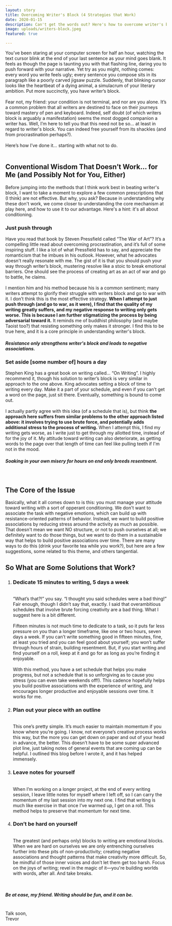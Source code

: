 ```yaml
---
layout: story
title: Overcoming Writer's Block (4 Strategies that Work)
date: 2020-01-15
description: Can't get the words out? Here's how to overcome writer's block using proven psychological strategies.
image: uploads/writers-block.jpeg
featured: true

---
```


You’ve been staring at your computer screen for half an hour, watching the text cursor blink at the end of your last sentence as your mind goes blank. It feels as though the page is taunting you with that flashing line, daring you to push forward with your narrative. Yet try as you might, nothing comes: every word you write feels ugly; every sentence you compose sits in its paragraph like a poorly carved jigsaw puzzle. Suddenly, that blinking cursor looks like the heartbeat of a dying animal, a simulacrum of your literary ambition. Put more succinctly, you have writer’s block.
<br><br>
Fear not, my friend: your condition is not terminal, and nor are you alone. It’s a common problem that all writers are destined to face on their journeys toward mastery of pen and keyboard. Indeed, self doubt (of which writers block is arguably a manifestation) seems the most dogged companion a writer has. Well, I’m here to tell you that this need not be so... at least in regard to writer's block. You can indeed free yourself from its shackles (and from procrastination perhaps?).
<br><br>
Here’s how I’ve done it... starting with what not to do.
<br><br>
<h2>Conventional Wisdom That Doesn’t Work… for Me (and Possibly Not for You, Either)</h2>
Before jumping into the methods that I think work best in beating writer's block, I want to take a moment to explore a few common prescriptions that (I think) are not effective. But why, you ask? Because in understanding why these don't work, we come closer to understanding the core mechanism at play here, and how to use it to our advantage. Here's a hint: it's all about conditioning. 
<h3 class="blog-header">Just push through</h3>
Have you read that book by Steven Pressfield called “The War of Art”? It’s a compelling little read about overcoming procrastination, and it’s full of some inspiring stuff. I like a lot of what Pressfield has to say, and appreciate the romanticism that he imbues in his outlook. However, what he advocates doesn't really resonate with me. The gist of it is that you should push your way through writer’s block, mustering resolve like a stoic to break emotional barriers. One should see the process of creating art as an act of war and go to battle, he claims.
<br><br>
I mention him and his method because his is a common sentiment; many writers attempt to glorify their struggle with writers block and go to war with it. I don’t think this is the most effective strategy. <strong>When I attempt to just push through (and go to war, as it were), I find that the quality of my writing greatly suffers, and my negative response to writing only gets worse. This is because I am further stigmatizing the process by being adversarial toward it.</strong> It reminds me of buddhist philosophy (and maybe Taoist too?) that resisting something only makes it stronger. I find this to be true here, and it is a core principle in understanding writer's block.
<h5>Resistance only strengthens writer's block and leads to negative associations.</h5>

<h3 class="blog-header">Set aside [some number of] hours a day</h3>
Stephen King has a great book on writing called… “On Writing”. I highly recommend it, though his solution to writer’s block is very similar in approach to the one above. King advocates setting a block of time to writing every day. Make it a part of your schedule, and even if you can’t get a word on the page, just sit there. Eventually, something is bound to come out.
<br><br>
I actually partly agree with this idea (of a schedule that is), but think <strong>the approach here suffers from similar problems to the other approach listed above: it involves trying to use brute force, and potentially adds additional stress to the process of writing.</strong> When I attempt this, I find my writing gets worse, as I write just to get through my allotted time, instead of for the joy of it. My attitude toward writing can also deteriorate, as getting words to the page over that length of time can feel like pulling teeth if I'm not in the mood. 
<h5>Soaking in your own misery for hours on end only breeds resentment.</h5><br>

<h2>The Core of the Issue</h2>
Basically, what it all comes down to is this: you must manage your attitude toward writing with a sort of opperant conditioning. We don't want to associate the task with negative emotions, which can build up with resistance-oriented patterns of behavior. Instead, we want to build positive associations by reducing stress around the activity as much as possible. That doesn't mean we want NO structure, or not to push ourselves at all; we definitely want to do those things, but we want to do them in a sustainable way that helps to build positive associations over time. There are many ways to do this (drink your favorite tea while you work?), but here are a few suggestions, some related to this theme, and others tangential. 

<br>
<h2>So What are Some Solutions that Work?</h2>
<ol>
	<li>
		<h3 class="blog-header">Dedicate 15 minutes to writing, 5 days a week</h3>
		<br>
		“What’s that?!” you say. “I thought you said schedules were a bad thing!” Fair enough, though I didn’t say that, exactly. I said that overambitious schedules that involve brute forcing creativity are a bad thing. What I suggest here is a bit different. 
		<br><br>
		Fifteen minutes is not much time to dedicate to a task, so it puts far less pressure on you than a longer timeframe, like one or two hours, seven days a week. If you can’t write something good in fifteen minutes, fine, at least you tried and you can feel good about yourself; you won’t suffer through hours of strain, building resentment. But, if you start writing and find yourself on a roll, keep at it and go for as long as you’re finding it enjoyable.
		<br><br>
		With this method, you have a set schedule that helps you make progress, but not a schedule that is so unforgiving as to cause you stress (you can even take weekends off!). This cadence hopefully helps you build positive associations with the experience of writing, and encourages longer productive and enjoyable sessions over time. It works for me. 
	</li>
	<li>
		<h3 class="blog-header">Plan out your piece with an outline</h3>
		<br>
		This one’s pretty simple. It’s much easier to maintain momentum if you know where you’re going. I know, not everyone’s creative process works this way, but the more you can get down on paper and out of your head in advance, the better. This doesn’t have to be some super advanced plot line, just taking notes of general events that are coming up can be helpful. I outlined this blog before I wrote it, and it has helped immensely.
	</li>
	<li>
		<h3 class="blog-header">Leave notes for yourself</h3>
		<br>
		When I’m working on a longer project, at the end of every writing session, I leave little notes for myself where I left off, so I can carry the momentum of my last session into my next one. I find that writing is much like exercise in that once I’ve warmed up, I get on a roll. This method helps to preserve that momentum for next time.
	</li>
	<li>
		<h3 class="blog-header">Don’t be hard on yourself</h3>
		<br>
		The greatest (and perhaps only) blocks to writing are emotional blocks. When we are hard on ourselves we are only entrenching ourselves further into these pits of non-productivity; creating negative associations and thought patterns that make creativity more difficult. So, be mindful of those inner voices and don’t let them get too harsh. Focus on the joys of writing; revel in the magic of it&mdash;you're building worlds with words, after all. And take breaks.
	</li>
</ol>
<br>
<h5>Be at ease, my friend. Writing should be fun, and it can be. </h5>
<br>
Talk soon,<br>
Trevor